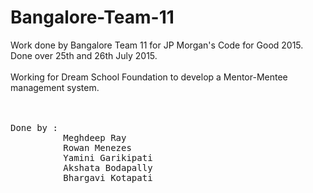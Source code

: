 # Bangalore-Team-11

Work done by Bangalore Team 11 for JP Morgan's Code for Good 2015.
<br>
Done over 25th and 26th July 2015.
<br>
<br>
Working for Dream School Foundation to develop a Mentor-Mentee management system.
<br><br><br>

<pre>
Done by :
          Meghdeep Ray
          Rowan Menezes
          Yamini Garikipati
          Akshata Bodapally
          Bhargavi Kotapati
</pre>
